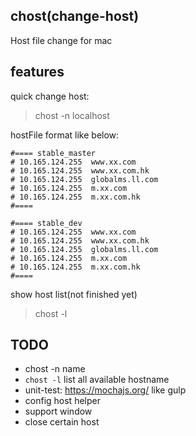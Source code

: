 ## chost(change-host)

Host file change for mac

## features

quick change host:
> chost -n localhost

hostFile format like below:
```
#==== stable_master
# 10.165.124.255  www.xx.com
# 10.165.124.255  www.xx.com.hk
# 10.165.124.255  globalms.ll.com
# 10.165.124.255  m.xx.com
# 10.165.124.255  m.xx.com.hk
#====

#==== stable_dev
# 10.165.124.255  www.xx.com
# 10.165.124.255  www.xx.com.hk
# 10.165.124.255  globalms.ll.com
# 10.165.124.255  m.xx.com
# 10.165.124.255  m.xx.com.hk
#====
```

show host list(not finished yet)
> chost -l

## TODO

- chost -n name
- `chost -l` list all available hostname
- unit-test: https://mochajs.org/ like gulp
- config host helper
- support window
- close certain host